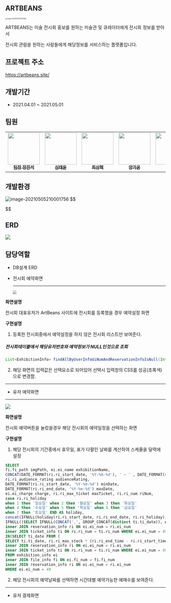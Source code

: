 ## ARTBEANS

<img src="https://user-images.githubusercontent.com/75354017/117138096-8840db80-ade5-11eb-91ff-306ac4616c72.png" alt="image-20210505195510286" style="zoom: 33%;" />

ARTBEANS는 미술 전시회 홍보를 원하는 미술관 및 큐레이터에게 전시회 정보를 받아서 

전시회 관람을 원하는 사람들에게 해당정보를 서비스하는 플랫폼입니다.

## 프로젝트 주소

https://artbeans.site/

## 개발기간

- 2021.04.01 ~ 2021.05.01

## 팀원

<table>
  <tbody>
      <td align="center">
        <a href="https://github.com/tokkimeat">
          <img src="https://avatars.githubusercontent.com/u/75354100?v=4" width="100px" style="max-width:100%;">
          <br>
          <sub>
            <b>팀장 장진석</b>
          </sub>
        </a>
        <br>
      </td>
      <td align="center">
        <a href="https://github.com/sty2829">
          <img src="https://avatars.githubusercontent.com/u/75354017?v=4" width="100px" style="max-width:100%;">
          <br>
          <sub>
            <b>심태윤</b>
          </sub>
        </a>
        <br>
      </td>
      <td align="center">
        <a href="https://github.com/csh4612">
          <img src="https://avatars.githubusercontent.com/u/75354001?s=64&v=4" width="100px" style="max-width:100%;">
          <br>
          <sub>
            <b>최상혁</b>
          </sub>
        </a>
        <br>
      </td>
      <td align="center">
        <a href="https://github.com/sungpring">
          <img src="https://avatars.githubusercontent.com/u/75354104?v=4" width="100px" style="max-width:100%;">
          <br>
          <sub>
            <b>양가온</b>
          </sub>
        </a>
        <br>
      </td>
      <td align="center">
        <a href="https://github.com/ssh09">
          <img src="https://avatars.githubusercontent.com/u/75354025?v=4" width="100px" style="max-width:100%;">
          <br>
          <sub>
            <b>박소희</b>
          </sub>
        </a>
        <br>
      </td>
  </tbody>
</table>

## 개발환경

<img src="https://user-images.githubusercontent.com/75354017/117138359-dfdf4700-ade5-11eb-8239-1b7892dddae1.jpg" alt="image-20210505210001756"  />
$$

$$

## ERD

<img src="https://user-images.githubusercontent.com/75354017/117139466-3e58f500-ade7-11eb-85e0-ec93fcf438da.jpg" />





## 담당역할

- DB설계 ERD

- 전시회 예약화면

  ------

  <img src="https://user-images.githubusercontent.com/75354017/117143002-4e72d380-adeb-11eb-993e-8aa7be782474.png" style="zoom: 67%;" />

**화면설명**  

전시회 대표유저가 ArtBeans 사이트에  전시회를 등록했을 경우 예약설정 화면

**구현설명** 

1.  등록한 전시회중에서 예약설정을 하지 않은 전시회 리스트만 보여준다.

   ##### 전시회테이블에서 해당유저번호와 예약정보가 NULL인것으로 조회 

   ```java
   List<ExhibitionInfo> findAllByUserInfoUiNumAndReservationInfoIsNull(Integer uiNum);
   ```

2. 해당 화면의 입력값은 선택요소로 되어있어 선택시 입력창의 CSS를 성공(초록색)으로 변경함.

------

- 유저 예약화면

------

<img src="https://user-images.githubusercontent.com/75354017/117144212-a231ec80-adec-11eb-9c7e-8ffdd6b9cbe9.png" />

**화면설명**  

전시회 예약버튼을  눌렀을경우 해당 전시회의 예약일정을 선택하는 화면

**구현설명** 

1.  해당 전시회의 기간중에서 휴무일,  표가 다팔린 날짜를 계산하여 스케쥴을  달력에 설정

   ```sql
   SELECT 
   fi.fi_path imgPath, ei.ei_name exhibitionName, 
   CONCAT(DATE_FORMAT(ri.ri_start_date, '%Y-%m-%d'), ' ~ ' , DATE_FORMAT(ri.ri_end_date, '%Y-%m-%d')) period,
   ri.ri_audience_rating audienceRating,
   DATE_FORMAT(ri.ri_start_date, '%Y-%m-%d') minDate,
   DATE_FORMAT(ri.ri_end_date, '%Y-%m-%d') maxDate,
   ei.ei_charge charge, ri.ri_max_ticket maxTicket, ri.ri_num riNum, 
   case ri.ri_holiday
   when 1 then '일요일' when 2 then '월요일' when 3 then '화요일'
   when 4 then '수요일' when 5 then '목요일' when 6 then '금요일' 
   when 7 then '토요일' END AS holiday,
   concat(IFNULL(holiday(ri.ri_start_date, ri.ri_end_date, ri.ri_holiday), ''),
   IFNULL((SELECT IFNULL(CONCAT(',', GROUP_CONCAT(distinct ti.ti_date)), null) FROM exhibition_info ei 
   inner JOIN reservation_info ri ON ei.ei_num = ri.ei_num 
   inner JOIN ticket_info ti ON ri.ri_num = ti.ri_num WHERE ei.ei_num = 49 AND ti.ti_date 
   IN(SELECT ti_date FROM (
   SELECT ti.ti_date, ri.ri_max_stock * (ri.ri_end_time - ri.ri_start_time) max FROM exhibition_info ei 
   inner JOIN reservation_info ri ON ei.ei_num = ri.ei_num 
   inner JOIN ticket_info ti ON ri.ri_num = ti.ri_num WHERE ei.ei_num = 49 GROUP BY ti_date HAVING SUM(ti_number) >= max) a)), '')) disable
   FROM exhibition_info ei 
   inner JOIN file_info fi ON ei.fi_num = fi.fi_num
   inner JOIN reservation_info ri ON ei.ei_num = ri.ei_num 
   WHERE ei.ei_num = 49
   ```

2. 해당 전시회의 예약날짜를 선택하면 시간대별 예약가능한 예매수를 보여준다.

------

- 유저 결제화면